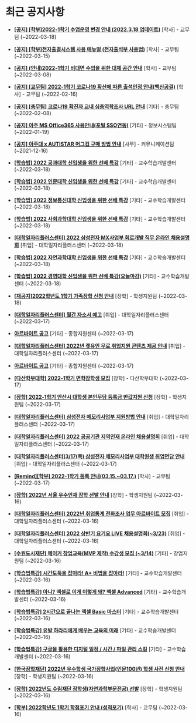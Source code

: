 # 최근 공지사항

* **[[공지] [학부]2022-1학기 수업운영 변경 안내 (2022.3.18 업데이트)](http://ajou.ac.kr/kr/ajou/notice.do?mode=view&amp;articleNo=192691&amp;article.offset=0&amp;articleLimit=30)**
 [학사] - 교무팀 (~2022-03-18)

* **[[공지] [학부]전자출결시스템 사용 매뉴얼 (전자출석부 사용법)](http://ajou.ac.kr/kr/ajou/notice.do?mode=view&amp;articleNo=192571&amp;article.offset=0&amp;articleLimit=30)**
 [학사] - 교무팀 (~2022-03-15)

* **[[공지] (안내)2022-1학기 비대면 수업을 위한 대체 공간 안내](http://ajou.ac.kr/kr/ajou/notice.do?mode=view&amp;articleNo=181898&amp;article.offset=0&amp;articleLimit=30)**
 [학사] - 교무팀 (~2022-03-08)

* **[[공지] [교무팀] 2022-1학기 코로나19 확산에 따른 출석인정 안내(백신공결)](http://ajou.ac.kr/kr/ajou/notice.do?mode=view&amp;articleNo=180913&amp;article.offset=0&amp;articleLimit=30)**
 [학사] - 교무팀 (~2022-02-16)

* **[[공지] [총무팀] 코로나19 확진자 교내 심층역학조사 URL 안내](http://ajou.ac.kr/kr/ajou/notice.do?mode=view&amp;articleNo=180493&amp;article.offset=0&amp;articleLimit=30)**
 [기타] - 총무팀 (~2022-02-08)

* **[[공지] 아주 MS Office365 사용안내(포털 SSO연동)](http://ajou.ac.kr/kr/ajou/notice.do?mode=view&amp;articleNo=179802&amp;article.offset=0&amp;articleLimit=30)**
 [기타] - 정보시스템팀 (~2022-01-19)

* **[[공지] 아주대 x AUTISTAR 머그컵 구매 방법 안내](http://ajou.ac.kr/kr/ajou/notice.do?mode=view&amp;articleNo=147976&amp;article.offset=0&amp;articleLimit=30)**
 [사무] - 커뮤니케이션팀 (~2021-12-16)

* **[[학습법] 2022 공과대학 신입생을 위한 선배 특강](http://ajou.ac.kr/kr/ajou/notice.do?mode=view&amp;articleNo=192702&amp;article.offset=0&amp;articleLimit=30)**
 [기타] - 교수학습개발센터 (~2022-03-18)

* **[[학습법] 2022 인문대학 신입생을 위한 선배 특강](http://ajou.ac.kr/kr/ajou/notice.do?mode=view&amp;articleNo=192700&amp;article.offset=0&amp;articleLimit=30)**
 [기타] - 교수학습개발센터 (~2022-03-18)

* **[[학습법] 2022 정보통신대학 신입생을 위한 선배 특강](http://ajou.ac.kr/kr/ajou/notice.do?mode=view&amp;articleNo=192699&amp;article.offset=0&amp;articleLimit=30)**
 [기타] - 교수학습개발센터 (~2022-03-18)

* **[[학습법] 2022 사회과학대학 신입생을 위한 선배 특강](http://ajou.ac.kr/kr/ajou/notice.do?mode=view&amp;articleNo=192698&amp;article.offset=0&amp;articleLimit=30)**
 [기타] - 교수학습개발센터 (~2022-03-18)

* **[[대학일자리플러스센터] 2022 삼성전자 MX사업부 회로개발 직무 온라인 채용설명회](http://ajou.ac.kr/kr/ajou/notice.do?mode=view&amp;articleNo=192697&amp;article.offset=0&amp;articleLimit=30)**
 [취업] - 대학일자리플러스센터 (~2022-03-18)

* **[[학습법] 2022 자연과학대학 신입생을 위한 선배 특강](http://ajou.ac.kr/kr/ajou/notice.do?mode=view&amp;articleNo=192696&amp;article.offset=0&amp;articleLimit=30)**
 [기타] - 교수학습개발센터 (~2022-03-18)

* **[[학습법] 2022 경영대학 신입생을 위한 선배 특강(오늘마감)](http://ajou.ac.kr/kr/ajou/notice.do?mode=view&amp;articleNo=192695&amp;article.offset=0&amp;articleLimit=30)**
 [기타] - 교수학습개발센터 (~2022-03-18)

* **[[재공지]2022학년도 1학기 가족장학 신청 안내](http://ajou.ac.kr/kr/ajou/notice.do?mode=view&amp;articleNo=192688&amp;article.offset=0&amp;articleLimit=30)**
 [장학] - 학생지원팀 (~2022-03-18)

* **[[대학일자리플러스센터] 월간 자소서 예고](http://ajou.ac.kr/kr/ajou/notice.do?mode=view&amp;articleNo=192679&amp;article.offset=0&amp;articleLimit=30)**
 [취업] - 대학일자리플러스센터 (~2022-03-17)

* **[아르바이트 공고](http://ajou.ac.kr/kr/ajou/notice.do?mode=view&amp;articleNo=192677&amp;article.offset=0&amp;articleLimit=30)**
 [기타] - 종합지원센터 (~2022-03-17)

* **[[대학일자리플러스센터] 2022년 렛유인 무료 취업지원 콘텐츠 제공 안내](http://ajou.ac.kr/kr/ajou/notice.do?mode=view&amp;articleNo=192676&amp;article.offset=0&amp;articleLimit=30)**
 [취업] - 대학일자리플러스센터 (~2022-03-17)

* **[아르바이트 공고](http://ajou.ac.kr/kr/ajou/notice.do?mode=view&amp;articleNo=192669&amp;article.offset=0&amp;articleLimit=30)**
 [기타] - 종합지원센터 (~2022-03-17)

* **[[다산학부대학] 2022-1학기 면학장학생 모집](http://ajou.ac.kr/kr/ajou/notice.do?mode=view&amp;articleNo=192668&amp;article.offset=0&amp;articleLimit=30)**
 [장학] - 다산학부대학 (~2022-03-17)

* **[[장학] 2022-1학기 안산시 대학생 본인무담 등록금 반값지원 신청](http://ajou.ac.kr/kr/ajou/notice.do?mode=view&amp;articleNo=192663&amp;article.offset=0&amp;articleLimit=30)**
 [장학] - 학생지원팀 (~2022-03-17)

* **[[대학일자리플러스센터] 삼성전자 메모리사업부 지원방법 안내](http://ajou.ac.kr/kr/ajou/notice.do?mode=view&amp;articleNo=192655&amp;article.offset=0&amp;articleLimit=30)**
 [취업] - 대학일자리플러스센터 (~2022-03-17)

* **[[대학일자리플러스센터] 2022 공공기관 지역인재 온라인 채용설명회](http://ajou.ac.kr/kr/ajou/notice.do?mode=view&amp;articleNo=192648&amp;article.offset=0&amp;articleLimit=30)**
 [취업] - 대학일자리플러스센터 (~2022-03-17)

* **[[대학일자리플러스센터]3/17(목) 삼성전자 메모리사업부 대학원생 취업면담 안내](http://ajou.ac.kr/kr/ajou/notice.do?mode=view&amp;articleNo=192638&amp;article.offset=0&amp;articleLimit=30)**
 [취업] - 대학일자리플러스센터 (~2022-03-17)

* **[[Remind][학부] 2022-1학기 등록 안내(03.15.~03.17.)](http://ajou.ac.kr/kr/ajou/notice.do?mode=view&amp;articleNo=192628&amp;article.offset=0&amp;articleLimit=30)**
 [학사] - 교무팀 (~2022-03-17)

* **[[장학] 2022년 서울 우수인재 장학 선발 안내](http://ajou.ac.kr/kr/ajou/notice.do?mode=view&amp;articleNo=192623&amp;article.offset=0&amp;articleLimit=30)**
 [장학] - 학생지원팀 (~2022-03-16)

* **[[대학일자리플러스센터] 2022년 취업통계 전화조사 업무 아르바이트 모집](http://ajou.ac.kr/kr/ajou/notice.do?mode=view&amp;articleNo=192615&amp;article.offset=0&amp;articleLimit=30)**
 [취업] - 대학일자리플러스센터 (~2022-03-16)

* **[[대학일자리플러스센터] 2022 상반기 요기요 LIVE 채용설명회(~3/23)](http://ajou.ac.kr/kr/ajou/notice.do?mode=view&amp;articleNo=192607&amp;article.offset=0&amp;articleLimit=30)**
 [취업] - 대학일자리플러스센터 (~2022-03-16)

* **[[수원도시재단] 메이커 창업교육(MVP 제작) 수강생 모집 (~3/14)](http://ajou.ac.kr/kr/ajou/notice.do?mode=view&amp;articleNo=192604&amp;article.offset=0&amp;articleLimit=30)**
 [기타] - 창업지원팀 (~2022-03-16)

* **[[학습법특강] 시간도둑을 잡아라! A+ 비법을 잡아라!](http://ajou.ac.kr/kr/ajou/notice.do?mode=view&amp;articleNo=192597&amp;article.offset=0&amp;articleLimit=30)**
 [기타] - 교수학습개발센터 (~2022-03-16)

* **[[학습법특강] 아니? 엑셀로 이게 이렇게 돼? 엑셀 Advanced](http://ajou.ac.kr/kr/ajou/notice.do?mode=view&amp;articleNo=192595&amp;article.offset=0&amp;articleLimit=30)**
 [기타] - 교수학습개발센터 (~2022-03-16)

* **[[학습법특강] 2시간으로 끝나는 엑셀 Basic 마스터](http://ajou.ac.kr/kr/ajou/notice.do?mode=view&amp;articleNo=192594&amp;article.offset=0&amp;articleLimit=30)**
 [기타] - 교수학습개발센터 (~2022-03-16)

* **[[학습법특강] 유발 하라리에게 배우는 교육의 미래](http://ajou.ac.kr/kr/ajou/notice.do?mode=view&amp;articleNo=192593&amp;article.offset=0&amp;articleLimit=30)**
 [기타] - 교수학습개발센터 (~2022-03-16)

* **[[학습법특강] 구글을 활용한 디지털 일정 / 시간 / 파일 관리 스킬](http://ajou.ac.kr/kr/ajou/notice.do?mode=view&amp;articleNo=192592&amp;article.offset=0&amp;articleLimit=30)**
 [기타] - 교수학습개발센터 (~2022-03-16)

* **[[한국장학재단] 2022년 우수학생 국가장학사업(인문100년) 학생 사전 신청 안내](http://ajou.ac.kr/kr/ajou/notice.do?mode=view&amp;articleNo=192590&amp;article.offset=0&amp;articleLimit=30)**
 [장학] - 학생지원팀 (~2022-03-16)

* **[[장학] 2022년도 수림재단 장학생(자연과학부문전공) 선발](http://ajou.ac.kr/kr/ajou/notice.do?mode=view&amp;articleNo=192589&amp;article.offset=0&amp;articleLimit=30)**
 [장학] - 학생지원팀 (~2022-03-16)

* **[[학부] 2022학년도 1학기 학점포기 안내 (성적포기)](http://ajou.ac.kr/kr/ajou/notice.do?mode=view&amp;articleNo=192588&amp;article.offset=0&amp;articleLimit=30)**
 [학사] - 교무팀 (~2022-03-16)
